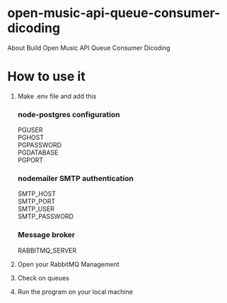 # open-music-api-queue-consumer-dicoding

About Build Open Music API Queue Consumer Dicoding

# How to use it

1. Make .env file and add this

   ### node-postgres configuration

   PGUSER <br>
   PGHOST <br>
   PGPASSWORD <br>
   PGDATABASE <br>
   PGPORT <br>

   ### nodemailer SMTP authentication

   SMTP_HOST <br>
   SMTP_PORT <br>
   SMTP_USER <br>
   SMTP_PASSWORD <br>

   ### Message broker

   RABBITMQ_SERVER <br>

2. Open your RabbitMQ Management
3. Check on queues
4. Run the program on your local machine
